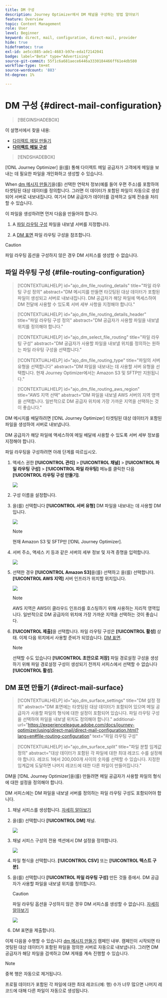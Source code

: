 ```yaml
---
title: DM 구성
description: Journey Optimizer에서 DM 채널을 구성하는 방법 알아보기
feature: Overview
topic: Content Management
role: User
level: Beginner
keyword: direct, mail, configuration, direct-mail, provider
hide: true
hidefromtoc: true
exl-id: ae5cc885-ade1-4683-b97e-eda1f2142041
badge: label="Beta" type="Advertising"
source-git-commit: 55f1c6a681aece6446a3330184466ff61e4db580
workflow-type: tm+mt
source-wordcount: '883'
ht-degree: 1%

---
```


# DM 구성 {#direct-mail-configuration}

>[!BEGINSHADEBOX]

이 설명서에서 찾을 내용:

* [다이렉트 메일 만들기](create-direct-mail.md)
* **[다이렉트 메일 구성](direct-mail-configuration.md)**

>[!ENDSHADEBOX]

[!DNL Journey Optimizer] 을(를) 통해 다이렉트 메일 공급자가 고객에게 메일을 보내는 데 필요한 파일을 개인화하고 생성할 수 있습니다.

When [dm 메시지 만들기](../direct-mail/create-direct-mail.md)을(를) 선택한 연락처 정보(예를 들어 우편 주소)를 포함하여 타겟팅된 대상 데이터를 정의합니다. 그러면 이 데이터가 포함된 파일이 자동으로 생성되어 서버로 내보내집니다. 여기서 DM 공급자가 데이터를 검색하고 실제 전송을 처리할 수 있습니다.

이 파일을 생성하려면 먼저 다음을 만들어야 합니다.

1. A [파일 라우팅 구성](#file-routing-configuration) 파일을 내보낼 서버를 지정합니다.

1. A [DM 표면](#direct-mail-surface) 파일 라우팅 구성을 참조합니다.

>[!CAUTION]
>
>파일 라우팅 옵션을 구성하지 않은 경우 DM 서피스를 생성할 수 없습니다.

## 파일 라우팅 구성 {#file-routing-configuration}

>[!CONTEXTUALHELP]
>id="ajo_dm_file_routing_details"
>title="파일 라우팅 구성 정의"
>abstract="DM 메시지를 만들면 타깃팅된 대상 데이터가 포함된 파일이 생성되고 서버로 내보내집니다. DM 공급자가 해당 파일에 액세스하여 DM 전달에 사용할 수 있도록 서버 세부 사항을 지정해야 합니다."

<!--
>additional-url="https://experienceleague.adobe.com/docs/journey-optimizer/using/direct-mail/create-direct-mail.html" text="Create a direct mail message"-->

>[!CONTEXTUALHELP]
>id="ajo_dm_file_routing_details_header"
>title="파일 라우팅 구성 정의"
>abstract="DM 공급자가 사용할 파일을 내보낼 위치를 정의해야 합니다."

>[!CONTEXTUALHELP]
>id="ajo_dm_select_file_routing"
>title="파일 라우팅 구성"
>abstract="DM 공급자가 사용할 파일을 내보낼 위치를 정의하는 원하는 파일 라우팅 구성을 선택합니다."

>[!CONTEXTUALHELP]
>id="ajo_dm_file_routing_type"
>title="파일의 서버 유형을 선택합니다"
>abstract="DM 파일을 내보내는 데 사용할 서버 유형을 선택합니다. 현재 Journey Optimizer에서는 Amazon S3 및 SFTP만 지원됩니다."

>[!CONTEXTUALHELP]
>id="ajo_dm_file_routing_aws_region"
>title="AWS 지역 선택"
>abstract="DM 파일을 내보낼 AWS 서버의 지역 영역을 선택합니다. 일반적으로 DM 공급자 위치에 가장 가까운 지역을 선택하는 것이 좋습니다."

DM 메시지를 배달하려면 [!DNL Journey Optimizer] 타겟팅된 대상 데이터가 포함된 파일을 생성하여 서버로 내보냅니다.

DM 공급자가 해당 파일에 액세스하여 메일 배달에 사용할 수 있도록 서버 세부 정보를 지정해야 합니다.

파일 라우팅을 구성하려면 아래 단계를 따르십시오.

1. 액세스 권한 **[!UICONTROL 관리]** > **[!UICONTROL 채널]** > **[!UICONTROL 파일 라우팅 구성]** > **[!UICONTROL 파일 라우팅]** 메뉴를 클릭한 다음 **[!UICONTROL 라우팅 구성 만들기]**.

   ![](assets/file-routing-config-button.png)

1. 구성 이름을 설정합니다.

1. 을(를) 선택합니다 **[!UICONTROL 서버 유형]** DM 파일을 내보내는 데 사용할 DM입니다.

   ![](assets/file-routing-config-type.png)

   >[!NOTE]
   >
   >현재 Amazon S3 및 SFTP만 [!DNL Journey Optimizer].

1. 서버 주소, 액세스 키 등과 같은 서버의 세부 정보 및 자격 증명을 입력합니다.

   ![](assets/file-routing-config-sftp-details.png)

1. 선택한 경우 **[!UICONTROL Amazon S3]**&#x200B;을(를) 선택하고 을(를) 선택합니다. **[!UICONTROL AWS 지역]** 서버 인프라가 위치할 위치입니다.

   ![](assets/file-routing-config-aws-region.png)

   >[!NOTE]
   >
   >AWS 지역은 AWS이 클라우드 인프라를 호스팅하기 위해 사용하는 지리적 영역입니다. 일반적으로 DM 공급자의 위치에 가장 가까운 지역을 선택하는 것이 좋습니다.

1. **[!UICONTROL 제출]**&#x200B;을 선택합니다. 파일 라우팅 구성은 **[!UICONTROL 활성]** 상태. 이제 다음 위치에서 사용할 준비가 되었습니다. [DM 표면](#direct-mail-surface).

   >[!NOTE]
   >
   >선택할 수도 있습니다 **[!UICONTROL 초안으로 저장]** 파일 경로설정 구성을 생성하기 위해 파일 경로설정 구성이 생성되기 전까지 서피스에서 선택할 수 없습니다 **[!UICONTROL 활성]**.

## DM 표면 만들기 {#direct-mail-surface}

>[!CONTEXTUALHELP]
>id="ajo_dm_surface_settings"
>title="DM 설정 정의"
>abstract="DM 표면에는 타겟팅된 대상 데이터가 포함되어 있으며 메일 공급자가 사용할 파일의 형식에 대한 설정이 포함되어 있습니다. 파일 라우팅 구성을 선택하여 파일을 내보낼 위치도 정의해야 합니다."
>additional-url="https://experienceleague.adobe.com/docs/journey-optimizer/using/direct-mail/direct-mail-configuration.html?lang=en#file-routing-configuration" text="파일 라우팅 구성"

<!--
>[!CONTEXTUALHELP]
>id="ajo_dm_surface_sort"
>title="Define the sort order"
>abstract="If you select this option, the sort will be by profile ID, ascending or descending. If you unselect it, the sorting configuration defined when creating the direct mail message within a journey or a campaign."-->

>[!CONTEXTUALHELP]
>id="ajo_dm_surface_split"
>title="파일 분할 임계값 정의"
>abstract="대상 데이터가 포함된 각 파일에 대한 최대 레코드 수를 설정해야 합니다. 레코드 1에서 200,000개 사이의 숫자를 선택할 수 있습니다. 지정한 임계값에 도달하면 나머지 레코드에 대한 다른 파일이 만들어집니다."

DM을 [!DNL Journey Optimizer]을(를) 만들려면 메일 공급자가 사용할 파일의 형식에 대한 설정을 정의해야 합니다.

DM 서피스에는 DM 파일을 내보낼 서버를 정의하는 파일 라우팅 구성도 포함되어야 합니다.

1. 채널 서피스를 생성합니다. [자세히 알아보기](../configuration/channel-surfaces.md)

1. 을(를) 선택합니다 **[!UICONTROL DM]** 채널.

   ![](assets/surface-direct-mail-channel.png)

1. 채널 서피스 구성의 전용 섹션에서 DM 설정을 정의합니다.

   ![](assets/surface-direct-mail-settings.png)

   <!--![](assets/surface-direct-mail-settings-with-insertion.png)-->

1. 파일 형식을 선택합니다. **[!UICONTROL CSV]** 또는 **[!UICONTROL 텍스트 구분]**.

1. 을(를) 선택합니다 **[!UICONTROL 파일 라우팅 구성]** 만든 것들 중에서. DM 공급자가 사용할 파일을 내보낼 위치를 정의합니다.

   >[!CAUTION]
   >
   >파일 라우팅 옵션을 구성하지 않은 경우 DM 서피스를 생성할 수 없습니다. [자세히 알아보기](#file-routing-configuration)

   ![](assets/surface-direct-mail-file-routing.png)

   <!--![](assets/surface-direct-mail-file-routing-with-insertion.png)-->

1. DM 표면을 제출합니다.

이제 다음을 수행할 수 있습니다 [dm 메시지 만들기](../direct-mail/create-direct-mail.md) 캠페인 내부. 캠페인이 시작되면 타겟팅된 대상 데이터가 포함된 파일을 정의한 서버로 자동으로 내보냅니다. 그러면 DM 공급자가 해당 파일을 검색하고 DM 게재를 계속 진행할 수 있습니다.

>[!NOTE]
>
>중복 행은 자동으로 제거됩니다.
>
>프로필 데이터가 포함된 각 파일에 대한 최대 레코드(예: 행) 수가 너무 많으면 나머지 레코드에 대해 다른 파일이 자동으로 생성됩니다.

<!--
    In the **[!UICONTROL Insertion]** section, you can choose to automatically remove duplicate rows.

    Define the maximum number of records (i.e. rows) for each file containing profile data. After the specified threshold is reached, another file will be created for the remaining records.

    ![](assets/surface-direct-mail-split.png)

    For example, if there are 100,000 records in the file and the threshold limit is set to 60,000, the records will be split into two files. The first file will contain 60,000 rows, and the second file will contain the remaining 40,000 rows.

    >[!NOTE]
    >
    >NOTE You can set any number between 1 and 200,000 records, meaning each file must contain at least 1 row and no more than 200,000 rows.

-->